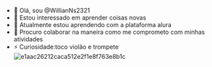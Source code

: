 - 👋 Olá, sou @WillianNs2321
- 👀 Estou interessado em aprender coisas novas  
- 🌱 Atualmente estou aprendendo com a plataforma alura
- 💞️ Procuro colaborar na maneira como me comprometo com minhas atividades
- ⚡ Curiosidade:toco violão e trompete
![e1aac26212caca512e2f1e8f763e8b1c](https://github.com/WillianNs2321/WillianNs2321/assets/170421713/d0446e5b-9740-4896-97bf-251dc0b76757)
